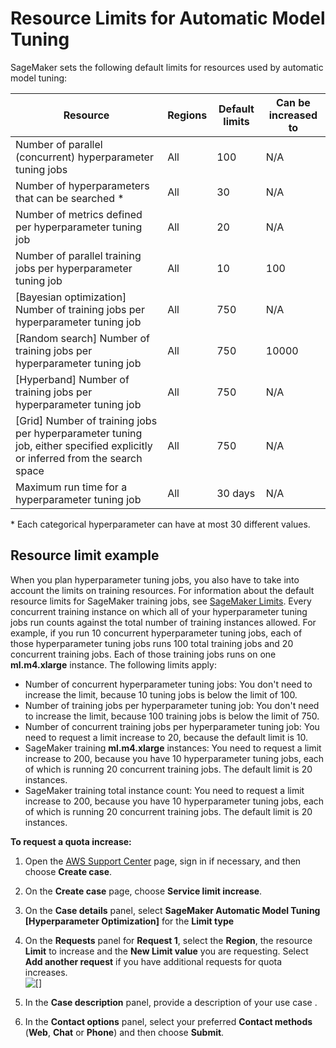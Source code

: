 # Resource Limits for Automatic Model Tuning<a name="automatic-model-tuning-limits"></a>

SageMaker sets the following default limits for resources used by automatic model tuning:


| Resource | Regions | Default limits | Can be increased to | 
| --- | --- | --- | --- | 
|  Number of parallel \(concurrent\) hyperparameter tuning jobs  |  All  |  100  |  N/A  | 
|  Number of hyperparameters that can be searched \*  |  All  |  30  |  N/A  | 
|  Number of metrics defined per hyperparameter tuning job  |  All  |  20  |  N/A  | 
|  Number of parallel training jobs per hyperparameter tuning job  |  All  |  10  |  100  | 
|  \[Bayesian optimization\] Number of training jobs per hyperparameter tuning job  |  All  |  750  |  N/A  | 
|  \[Random search\] Number of training jobs per hyperparameter tuning job  |  All  |  750  |  10000  | 
|  \[Hyperband\] Number of training jobs per hyperparameter tuning job  |  All  |  750  |  N/A  | 
|  \[Grid\] Number of training jobs per hyperparameter tuning job, either specified explicitly or inferred from the search space  |  All  |  750  |  N/A  | 
|  Maximum run time for a hyperparameter tuning job  |  All  |  30 days  |  N/A  | 

\* Each categorical hyperparameter can have at most 30 different values\.

## Resource limit example<a name="automatic-model-tuning-limits-example"></a>

When you plan hyperparameter tuning jobs, you also have to take into account the limits on training resources\. For information about the default resource limits for SageMaker training jobs, see [SageMaker Limits](https://docs.aws.amazon.com/general/latest/gr/aws_service_limits.html#limits_sagemaker)\. Every concurrent training instance on which all of your hyperparameter tuning jobs run counts against the total number of training instances allowed\. For example, if you run 10 concurrent hyperparameter tuning jobs, each of those hyperparameter tuning jobs runs 100 total training jobs and 20 concurrent training jobs\. Each of those training jobs runs on one **ml\.m4\.xlarge** instance\. The following limits apply: 
+ Number of concurrent hyperparameter tuning jobs: You don't need to increase the limit, because 10 tuning jobs is below the limit of 100\.
+ Number of training jobs per hyperparameter tuning job: You don't need to increase the limit, because 100 training jobs is below the limit of 750\.
+ Number of concurrent training jobs per hyperparameter tuning job: You need to request a limit increase to 20, because the default limit is 10\.
+ SageMaker training **ml\.m4\.xlarge** instances: You need to request a limit increase to 200, because you have 10 hyperparameter tuning jobs, each of which is running 20 concurrent training jobs\. The default limit is 20 instances\.
+ SageMaker training total instance count: You need to request a limit increase to 200, because you have 10 hyperparameter tuning jobs, each of which is running 20 concurrent training jobs\. The default limit is 20 instances\.

**To request a quota increase:**

1. Open the [AWS Support Center](https://console.aws.amazon.com/support/home#/) page, sign in if necessary, and then choose **Create case**\. 

1. On the **Create case** page, choose **Service limit increase**\.

1. On the **Case details** panel, select **SageMaker Automatic Model Tuning \[Hyperparameter Optimization\]** for the **Limit type** 

1. On the **Requests** panel for **Request 1**, select the **Region**, the resource **Limit** to increase and the **New Limit value** you are requesting\. Select **Add another request** if you have additional requests for quota increases\.  
![\[\]](http://docs.aws.amazon.com/sagemaker/latest/dg/images/hpo/hpo-quotas-service-linit-increase-request.PNG)

1. In the **Case description** panel, provide a description of your use case \.

1. In the **Contact options** panel, select your preferred **Contact methods** \(**Web**, **Chat** or **Phone**\) and then choose **Submit**\. 